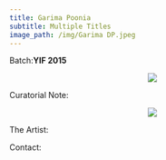 ```yaml
---
title: Garima Poonia
subtitle: Multiple Titles
image_path: /img/Garima DP.jpeg
---
```


<p>Batch:<b>YIF 2015</b></p>


<!--Title: <b>Multiple Titles</b>-->

<p align="center">
<img src="../../img/01/1.jpg"></p>

Curatorial Note:


<p align="center">
<img src="../../img/01/2.jpg"></p>

The Artist:

Contact:

<a href="https://www.facebook.com/kritiartwork" class="fa fa-facebook"></a>
<a href="https://instagram.com/kriti_art" class="fa fa-instagram"></a>
<a href="https://kritiart.com" class="fa fa-wordpress"></a>
<a href="kriti.garg@ashoka.edu.in" class="fa fa-envelope"></a>
<a href="#" class="fa fa-phone"></a>
